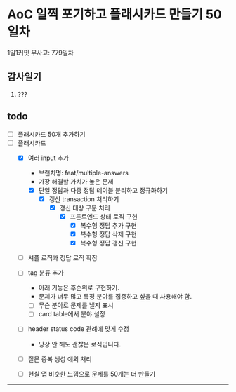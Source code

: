 # AoC 일찍 포기하고 플래시카드 만들기 50일차

1일1커밋 무사고: 779일차

## 감사일기

1. ???

## todo

- [ ] 플래시카드 50개 추가하기
- [ ] 플래시카드
  - [x] 여러 input 추가 
    - 브랜치명: feat/multiple-answers
    - 가장 해결할 가치가 높은 문제
    - [x] 단일 정답과 다중 정답 테이블 분리하고 정규화하기
      - [x] 갱신 transaction 처리하기
        - [x] 갱신 대상 구분 처리
          - [x] 프론트엔드 상태 로직 구현
            - [x] 복수형 정답 추가 구현
            - [x] 복수형 정답 삭제 구현
            - [x] 복수형 정답 갱신 구현
  - [ ] 셔플 로직과 정답 로직 확장
  - [ ] tag 분류 추가
    - 아래 기능은 후순위로 구현하기.
    - 문제가 너무 많고 특정 분야를 집중하고 싶을 때 사용해야 함.
    - [ ] 무슨 분야로 문제를 낼지 표시
    - [ ] card table에서 분야 설정
  - [ ] header status code 관례에 맞게 수정
    - 당장 안 해도 괜찮은 로직입니다.
  - [ ] 질문 중복 생성 예외 처리
  - [ ] 현실 앱 비슷한 느낌으로 문제를 50개는 더 만들기


---


